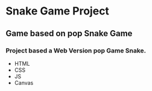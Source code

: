 # Snake Game Project
## Game based on pop Snake Game
### Project based a Web Version pop Game Snake.
- HTML
- CSS
- JS
- Canvas
  